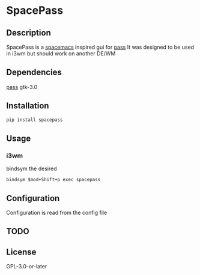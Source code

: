 # SpacePass

## Description
SpacePass is a [spacemacs](http://spacemacs.org) inspired gui for [pass](https://www.passwordstore.org) 
It was designed to be used in i3wm but should work on another DE/WM

## Dependencies
[pass](https://www.passwordstore.org)
gtk-3.0

## Installation
```bash
pip install spacepass
```

## Usage
### i3wm
bindsym the desired
```
bindsym $mod+Shift+p exec spacepass
```

## Configuration
Configuration is read from the config file 

## TODO


## License
GPL-3.0-or-later 
